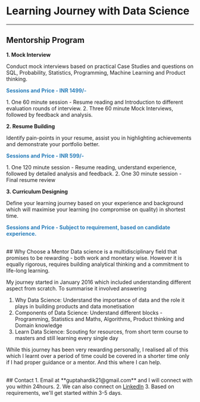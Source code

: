 # Learning Journey with Data Science
---
## Mentorship Program

<p style="font-weight:bold"> 1. Mock Interview </p><p>Conduct mock interviews based on practical Case Studies and questions on SQL, Probability, Statistics, Programming, Machine Learning and Product thinking.</p>

<p style="font-weight:bold; color: #267CB9;"> Sessions and Price - INR 1499/- </p>
1. One 60 minute session - Resume reading and Introduction to different evaluation rounds of interview.
2. Three 60 minute Mock Interviews, followed by feedback and analysis.


<p style="font-weight:bold"> 2. Resume Building </p><p>Identify pain-points in your resume, assist you in highlighting achievements and demonstrate your portfolio better.</p>

<p style="font-weight:bold; color: #267CB9;"> Sessions and Price - INR 599/-</p>
1. One 120 minute session - Resume reading, understand experience, followed by detailed analysis and feedback.
2. One 30 minute session - Final resume review


<p style="font-weight:bold"> 3. Curriculum Designing </p><p>Define your learning journey based on your experience and background which will maximise your learning (no compromise on quality) in shortest time.</p>
<p> </p>

<p style="font-weight:bold; color: #267CB9;"> Sessions and Price - Subject to requirement, based on candidate experience.</p>
 

<br>
## Why Choose a Mentor
Data science is a multidisciplinary field that promises to be rewarding - both work and monetary wise. However it is equally rigorous, requires building analytical thinking and a commitment to life-long learning.

My journey started in January 2016 which included understanding different aspect from scratch. To summarise it involved answering

1. Why Data Science: Understand the importance of data and the role it plays in building products and data monetisation
2. Components of Data Science: Understand different blocks - Programming, Statistics and Maths, Algorithms, Product thinking and Domain knowledge
3. Learn Data Science: Scouting for resources, from short term course to masters and still learning every single day

While this journey has been very rewarding personally, I realised all of this which I learnt over a period of time could be covered in a shorter time only if I had proper guidance or a mentor. And this where I can help. 

<br>
## Contact
1. Email at **guptahardik21@gmail.com** and I will connect with you within 24hours. 
2. We can also connect on <a href="https://www.linkedin.com/in/hardiklgupta/">LinkedIn</a>
3. Based on requirements, we'll get started within 3-5 days.
<br>


